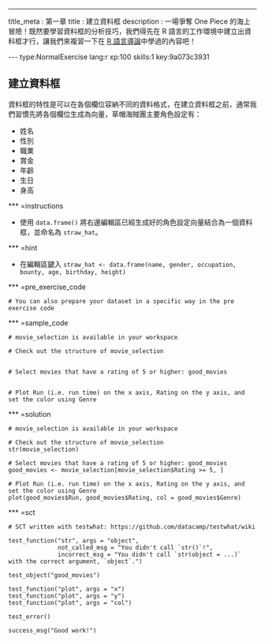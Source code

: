 ---
title_meta  : 第一章
title       : 建立資料框
description : 一場爭奪 One Piece 的海上冒險！既然要學習資料框的分析技巧，我們得先在 R 語言的工作環境中建立出資料框才行，讓我們來複習一下在 [R 語言導論](https://www.datacamp.com/community/open-courses/r-%E8%AA%9E%E8%A8%80%E5%B0%8E%E8%AB%96#gs.kbSrfF8)中學過的內容吧！

--- type:NormalExercise lang:r xp:100 skills:1 key:9a073c3931
## 建立資料框

資料框的特性是可以在各個欄位容納不同的資料格式，在建立資料框之前，通常我們習慣先將各個欄位生成為向量，草帽海賊團主要角色設定有：

- 姓名
- 性別
- 職業
- 賞金
- 年齡
- 生日
- 身高

*** =instructions
- 使用 `data.frame()` 將右邊編輯區已經生成好的角色設定向量結合為一個資料框，並命名為 `straw_hat`。

*** =hint
- 在編輯區鍵入 `straw_hat <- data.frame(name, gender, occupation, bounty, age, birthday, height)`

*** =pre_exercise_code
```{r}
# You can also prepare your dataset in a specific way in the pre exercise code

```

*** =sample_code
```{r}
# movie_selection is available in your workspace

# Check out the structure of movie_selection


# Select movies that have a rating of 5 or higher: good_movies


# Plot Run (i.e. run time) on the x axis, Rating on the y axis, and set the color using Genre

```

*** =solution
```{r}
# movie_selection is available in your workspace

# Check out the structure of movie_selection
str(movie_selection)

# Select movies that have a rating of 5 or higher: good_movies
good_movies <- movie_selection[movie_selection$Rating >= 5, ]

# Plot Run (i.e. run time) on the x axis, Rating on the y axis, and set the color using Genre
plot(good_movies$Run, good_movies$Rating, col = good_movies$Genre)
```

*** =sct
```{r}
# SCT written with testwhat: https://github.com/datacamp/testwhat/wiki

test_function("str", args = "object",
              not_called_msg = "You didn't call `str()`!",
              incorrect_msg = "You didn't call `str(object = ...)` with the correct argument, `object`.")

test_object("good_movies")

test_function("plot", args = "x")
test_function("plot", args = "y")
test_function("plot", args = "col")

test_error()

success_msg("Good work!")
```
